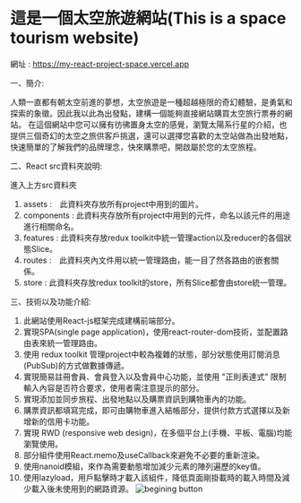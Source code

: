 # 這是一個太空旅遊網站(This is a space tourism website)
網址 : https://my-react-project-space.vercel.app

一、︀簡介:

人類一直都有朝太空前進的夢想，太空旅遊是一種超越極限的奇幻體驗，是勇氣和探索的象徵。因此我以此為出發點，建構一個能夠直接網站購買太空旅行票券的網站。
在這個網站中您可以擁有彷彿置身太空的感覺，瀏覽太陽系行星的介紹，也提供三個奇幻的太空之旅供客戶挑選，還可以選擇您喜歡的太空站做為出發地點，快速簡單的了解我們的品牌理念，快來購票吧，開啟屬於您的太空旅程。


二、︀React src資料夾說明:

進入上方src資料夾
1. assets :　此資料夾存放所有project中用到的圖片。
2. components : 此資料夾存放所有project中用到的元件，命名以該元件的用途進行相關命名。
3. features : 此資料夾存放redux toolkit中統一管理action以及reducer的各個狀態Slice。
4. routes :　此資料夾內文件用以統一管理路由，能一目了然各路由的嵌套關係。
5. store : 此資料夾存放redux toolkit的store，所有Slice都會由store統一管理。


三、︀技術以及功能介紹:

1. 此網站使用React-js框架完成建構前端部分。
2. 實現SPA(single page application)，使用react-router-dom技術，並配置路由表來統一管理路由。
3. 使用 redux toolkit 管理project中較為複雜的狀態，部分狀態使用訂閱消息(PubSub)的方式做數據傳遞。
4. 實現簡易註冊會員、︀會員登入以及會員中心功能，並使用 "正則表達式" 限制輸入內容是否符合要求，使用者需注意提示的部分。
5. 實現添加並同步旅程、︀出發地點以及購票資訊到購物車內的功能。
6. 購票資訊都填寫完成，即可由購物車進入結帳部分，提供付款方式選擇以及新增新的信用卡功能。
7. 實現 RWD (responsive web design)，在多個平台上(手機、︀平板、︀電腦)均能瀏覽使用。
8. 部分組件使用React.memo及useCallback來避免不必要的重新渲染。
9. 使用nanoid模組，來作為需要動態增加減少元素的陣列遍歷的key值。
10. 使用lazyload，用戶點擊時才載入該組件，降低頁面剛掛載時的載入時間及減少載入後未使用到的網路資源。
![begining button](https://github.com/BruceLiu0701/My-React-project-space/assets/130199748/61abb537-003c-48b7-ada5-5ef17ce242df)
